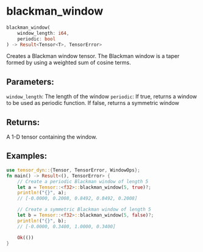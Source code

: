 # blackman_window
```rust
blackman_window(
    window_length: i64,
    periodic: bool
) -> Result<Tensor<T>, TensorError>
```
Creates a Blackman window tensor. The Blackman window is a taper formed by using a weighted sum of cosine terms.

## Parameters:
`window_length`: The length of the window
`periodic`: If true, returns a window to be used as periodic function. If false, returns a symmetric window

## Returns:
A 1-D tensor containing the window.

## Examples:
```rust
use tensor_dyn::{Tensor, TensorError, WindowOps};
fn main() -> Result<(), TensorError> {
    // Create a periodic Blackman window of length 5
    let a = Tensor::<f32>::blackman_window(5, true)?;
    println!("{}", a);
    // [-0.0000, 0.2008, 0.8492, 0.8492, 0.2008]

    // Create a symmetric Blackman window of length 5
    let b = Tensor::<f32>::blackman_window(5, false)?;
    println!("{}", b);
    // [-0.0000, 0.3400, 1.0000, 0.3400]

    Ok(())
}
```